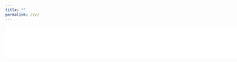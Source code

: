 ```yaml
---
title: ""
permalink: /cv/
---
```



<div style="width: calc(100% + 400px); margin-left: 0px;">
  <embed src="/assets/cv/CV_ZS.pdf" type="application/pdf" width="120%" height="100px" />
</div>



